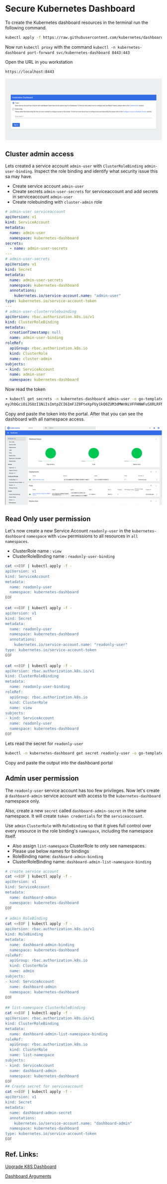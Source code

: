 # Secure Kubernetes Dashboard

To create the Kubernetes dashboard resources in the terminal run the following command.
```bash
kubectl apply -f https://raw.githubusercontent.com/kubernetes/dashboard/v2.7.0/aio/deploy/recommended.yaml
```

Now run `kubectl proxy` with the command `kubectl -n kubernetes-dashboard port-forward svc/kubernetes-dashboard 8443:443`

Open the URL in you workstation

```bash
https://localhost:8443
```

![kubernetes dashboard](../images/k8s-dashboard.png)

## Cluster admin access

Lets created a service account `admin-user` with `ClusterRoleBinding` `admin-user-binding`. Inspect the role binding and identify what security issue this sa may have. 
- Create service account `admin-user`
- Create secrets `admin-user-secrets` for serviceaccount and add secrets in serviceaccount `admin-user`
- Create rolebuinding with `cluster-admin` role  

```yaml
# admin-user serviceaccount
apiVersion: v1
kind: ServiceAccount
metadata:
  name: admin-user
  namespace: kubernetes-dashboard
secrets:
  - name: admin-user-secrets
---
# admin-user-secrets
apiVersion: v1
kind: Secret
metadata:
  name: admin-user-secrets
  namespace: kubernetes-dashboard
  annotations:
    kubernetes.io/service-account.name: "admin-user"
type: kubernetes.io/service-account-token  
---
# admin-user-clusterrolebuinding
apiVersion: rbac.authorization.k8s.io/v1
kind: ClusterRoleBinding
metadata:
  creationTimestamp: null
  name: admin-user-binding
roleRef:
  apiGroup: rbac.authorization.k8s.io
  kind: ClusterRole
  name: cluster-admin
subjects:
- kind: ServiceAccount
  name: admin-user
  namespace: kubernetes-dashboard
```

Now read the token 
```bash
➜ kubectl get secrets -n kubernetes-dashboard admin-user -o go-template="{{.data.token | base64decode}}"
eyJhbGciOiJSUzI1NiIsImtpZCI6ImFJZ0FteXpFUy1kQ0ZUM3dMWnNiVFFHNWFuSXRLRFNkV1RuRS1zd09XTVkifQ.eyJpc3MiOiJrdWJlcm5ldGVzL3NlcnZpY2VhY2NvdW50Iiwia3ViZXJuZXRlcy5pby9zZXJ2aWNlYWNjb3VudC9uYW1lc3BhY2UiOiJrdWJlcm5ldGVzLWRhc2hib2FyZCIsImt1YmVybmV0ZXMuaW8vc2VydmljZWFjY291bnQvc2VjcmV0Lm5hbWUiOiJhZG1pbi11c2VyIiwia3ViZXJuZXRlcy5pby9zZXJ2aWNlYWNjb3VudC9zZXJ2aWNlLWFjY291bnQubmFtZSI6ImFkbWluLXVzZXIiLCJrdWJlcm5ldGVzLmlvL3NlcnZpY2VhY2NvdW50L3NlcnZpY2UtYWNjb3VudC51aWQiOiIzMGI0YWNiNi02NDI3LTRhNWEtOTIwZi0xZDFlNzRhNmNhNGEiLCJzdWIiOiJzeXN0ZW06c2VydmljZWFjY291bnQ6a3ViZXJuZXRlcy1kYXNoYm9hcmQ6YWRtaW4tdXNlciJ9.j6ns54II9zCHKQMkYzBAMn7NG6LEnLVoLFwVJD43mYWzFj4urUe44DHb_KyT0xc4_fF68HaLrqJ5LUQO5rxu2_uA5BHPmfZ5SufXIfPvnpuMjl4UvvbxCy2uygfvfOuB8y75JcabEy7HSzMwr3VA6oXMy28cXYynvjZRBvkBKJxQ9R_I3gcEFf52AT8vCs6Hl9M-Gj1PK9z78wHqG_ynXSZuhd54uXBmzNAUPEcFSlG_c8ps0bwJ4pyor43UD4ZnlOVPonueD-djnH6YGcl_Kw_UuqtBXZ_FL9Tnx3xNo4Jq-tyqnqfHXUUMyOHbU8DHiNSVsKbSzBnCD5MRA_OPSg
```

Copy and paste the token into the portal. After that you can see the dashboard with all namespace access.

![](../images/k8s-dashboard-login.png)

## Read Only user permission

Let's now create a new Service Account `readonly-user` in the `kubernetes-dashboard` `namespace` with `view` permissions to all resources in `all namespaces`.

- ClusterRole name : `view`
- ClusterRoleBinding name : `readonly-user-binding`

```bash
cat <<EOF | kubectl apply -f -
apiVersion: v1
kind: ServiceAccount
metadata:
  name: readonly-user
  namespace: kubernetes-dashboard
EOF

cat <<EOF | kubectl apply -f -
apiVersion: v1
kind: Secret
metadata:
  name: readonly-user
  namespace: kubernetes-dashboard
  annotations:
    kubernetes.io/service-account.name: "readonly-user"
type: kubernetes.io/service-account-token
EOF

cat <<EOF | kubectl apply -f -
apiVersion: rbac.authorization.k8s.io/v1
kind: ClusterRoleBinding
metadata:
  name: readonly-user-binding
roleRef:
  apiGroup: rbac.authorization.k8s.io
  kind: ClusterRole
  name: view
subjects:
- kind: ServiceAccount
  name: readonly-user
  namespace: kubernetes-dashboard
EOF
```

Lets read the secret for `readonly-user` 

```bash
kubectl -n kubernetes-dashboard get secret readonly-user -o go-template="{{.data.token | base64decode}}"
```
Copy and paste the output into the dashboard portal

## Admin user permission
The `readonly-user` service account has too few privileges. Now let's create a `dashboard-admin` service account with access to the `kubernetes-dashboard` namespace only.

Also, create a new `secret` called `dashboard-admin-secret` in the same namespace. It will create `token credentials` for the `serviceaccount`.

Use `admin` `ClusterRole` with `RoleBinding` so that it gives full control over every resource in the role binding's `namespace`, including the namespace itself.

- Also assign `list-namespace` ClusterRole to only see namespaces.
- Please use below names for bindings
- RoleBinding name: `dashboard-admin-binding`
- ClusterRoleBinding name: `dashboard-admin-list-namespace-binding`

```bash
# create service account
cat <<EOF | kubectl apply -f -
apiVersion: v1
kind: ServiceAccount
metadata:
  name: dashboard-admin
  namespace: kubernetes-dashboard
EOF

# admin RoleBinding
cat <<EOF | kubectl apply -f -
apiVersion: rbac.authorization.k8s.io/v1
kind: RoleBinding
metadata:
  name: dashboard-admin-binding
  namespace: kubernetes-dashboard
roleRef:
  apiGroup: rbac.authorization.k8s.io
  kind: ClusterRole
  name: admin
subjects:
- kind: ServiceAccount
  name: dashboard-admin
  namespace: kubernetes-dashboard
EOF

## list-namespace ClusterRoleBinding
cat <<EOF | kubectl apply -f -
apiVersion: rbac.authorization.k8s.io/v1
kind: ClusterRoleBinding
metadata:
  name: dashboard-admin-list-namespace-binding
roleRef:
  apiGroup: rbac.authorization.k8s.io
  kind: ClusterRole
  name: list-namespace
subjects:
- kind: ServiceAccount
  name: dashboard-admin
  namespace: kubernetes-dashboard
EOF
## Create secret for serviceaccount
cat <<EOF | kubectl apply -f -
apiVersion: v1
kind: Secret
metadata:
  name: dashboard-admin-secret
  annotations:
    kubernetes.io/service-account.name: "dashboard-admin"
  namespace: kubernetes-dashboard
type: kubernetes.io/service-account-token
EOF
```


## Ref. Links:

[Upgrade K8S Dashboard](https://artifacthub.io/packages/helm/k8s-dashboard/kubernetes-dashboard) 

[Dashboard Arguments](https://github.com/kubernetes/dashboard/blob/master/docs/common/arguments.md)

